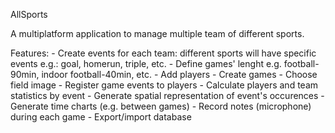 AllSports

A multiplatform application to manage multiple team of different sports.

Features:
    - Create events for each team: different sports will have specific 
    events e.g.: goal, homerun, triple, etc.
    - Define games' lenght e.g. football-90min, indoor football-40min, etc.
    - Add players
    - Create games
    - Choose field image
    - Register game events to players
    - Calculate players and team statistics by event
    - Generate spatial representation of event's occurences
    - Generate time charts (e.g. between games)
    - Record notes (microphone) during each game
    - Export/import database
